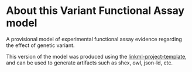 # About this Variant Functional Assay model

A provisional model of experimental functional assay evidence regarding the effect of genetic variant.

This version of the model was produced using the
[linkml-project-template](https://github.com/linkml/linkml-project-template), and can be used to generate
artifacts such as shex, owl, json-ld, etc.

